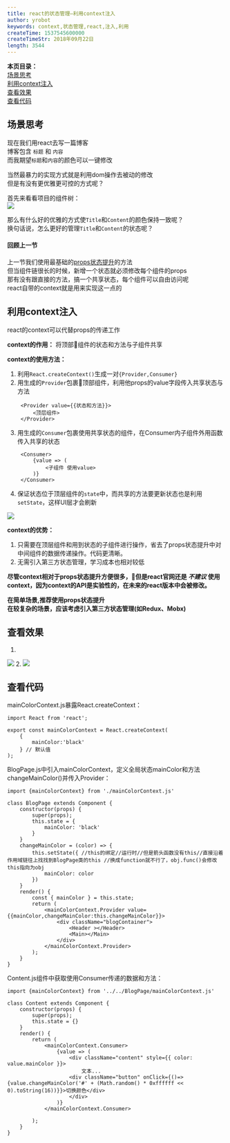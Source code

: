 ```yaml
---
title: react的状态管理—利用context注入
author: yrobot
keywords: context,状态管理,react,注入,利用
createTime: 1537545600000
createTimeStr: 2018年09月22日
length: 3544
---
```


__本页目录：__   
[场景思考](#index)  
[利用context注入](#context)  
[查看效果](#result)  
[查看代码](#code)  

<a id='index'></a>

## 场景思考
现在我们用react去写一篇博客  
博客包含 `标题` 和 `内容`  
而我期望`标题`和`内容`的颜色可以一键修改  

当然最暴力的实现方式就是利用dom操作去被动的修改  
但是有没有更优雅更可控的方式呢？  

首先来看看项目的组件树：  
![](https://ws1.sinaimg.cn/large/006tNbRwgy1fvekxo7hlhj30c00aj0sy.jpg)

那么有什么好的优雅的方式使`Title`和`Content`的颜色保持一致呢？  
换句话说，怎么更好的管理`Title`和`Content`的状态呢？ 

#### 回顾上一节  
上一节我们使用最基础的[props状态提升](./利用props状态提升.md)的方法   
但当组件链很长的时候，新增一个状态就必须修改每个组件的props  
那有没有跟直接的方法，搞一个共享状态，每个组件可以自由访问呢  
react自带的context就是用来实现这一点的  

<a id='context'></a>

## 利用context注入
react的context可以代替props的传递工作  

__context的作用：__ 将顶部组件的状态和方法与子组件共享  

__context的使用方法：__  
1. 利用`React.createContext()`生成一对`{Provider,Consumer}`  
2. 用生成的`Provider`包裹顶部组件，利用他props的value字段传入共享状态与方法  
   ```
    <Provider value={{状态和方法}}>
        <顶层组件>
    </Provider>
   ```
3. 用生成的`Consumer`包裹使用共享状态的组件，在Consumer内子组件外用函数传入共享的状态  
   ```
    <Consumer>
        {value => (
            <子组件 使用value>
        )}
    </Consumer>
   ```
4. 保证状态位于顶层组件的`state`中，而共享的方法要更新状态也是利用`setState`，这样UI层才会刷新  

![](https://ws4.sinaimg.cn/large/006tNbRwgy1fvhm1xim52j30yg0pqads.jpg)

__context的优势：__ 
1. 只需要在顶层组件和用到状态的子组件进行操作，省去了props状态提升中对中间组件的数据传递操作。代码更清晰。   
2. 无需引入第三方状态管理，学习成本也相对较低  

__尽管context相对于props状态提升方便很多，但是react官网还是 _不建议_ 使用context，因为context的API是实验性的，在未来的react版本中会被修改。__  

__在简单场景,推荐使用props状态提升__  
__在较复杂的场景，应该考虑引入第三方状态管理(如Redux、Mobx)__  

<a id='result'></a>

## 查看效果
1. 
![](https://ws3.sinaimg.cn/large/006tNbRwgy1fvhmmoieh4j31kw0nxdpk.jpg)
2. 
![](https://ws2.sinaimg.cn/large/006tNbRwgy1fvhmmukgfyj31kw0o2qcy.jpg)



<a id='code'></a>

## 查看代码
mainColorContext.js暴露React.createContext：  
```
import React from 'react';

export const mainColorContext = React.createContext(
    {
        mainColor:'black'
    } // 默认值
);
```

BlogPage.js中引入mainColorContext，定义全局状态mainColor和方法changeMainColor()并传入Provider： 
```
import {mainColorContext} from './mainColorContext.js'

class BlogPage extends Component {
    constructor(props) {
        super(props);
        this.state = {
            mainColor: 'black'
        }
    }
    changeMainColor = (color) => {
        this.setState({ //this的绑定//运行时//但是箭头函数没有this//直接沿着作用域链往上找找到BlogPage类的this //换成function就不行了，obj.func()会修改this指向为obj
            mainColor: color
        })
    }
    render() {
        const { mainColor } = this.state;
        return (
            <mainColorContext.Provider value={{mainColor,changeMainColor:this.changeMainColor}}>
                <div className="blogContainer">
                    <Header ></Header>
                    <Main></Main>
                </div>
            </mainColorContext.Provider>
        );
    }
}
```
Content.js组件中获取使用Consumer传递的数据和方法：
```
import {mainColorContext} from '../../BlogPage/mainColorContext.js'

class Content extends Component {
    constructor(props) {
        super(props);
        this.state = {}
    }
    render() {
        return (
            <mainColorContext.Consumer>
                {value => (
                    <div className="content" style={{ color: value.mainColor }}>
                        文本...
                    <div className="button" onClick={()=>{value.changeMainColor('#' + (Math.random() * 0xffffff << 0).toString(16))}}>切换颜色</div>
                    </div>
                )}
            </mainColorContext.Consumer>

        );
    }
}
```


